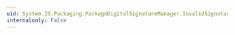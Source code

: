 ```yaml
---
uid: System.IO.Packaging.PackageDigitalSignatureManager.InvalidSignatureEvent
internalonly: False
---
```


